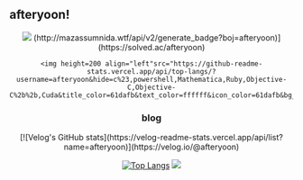 ## afteryoon!
<div align="center">
  <div>
    <img src="https://capsule-render.vercel.app/api?type=waving&color=BDBDC8&height=150&section=header" />
    (http://mazassumnida.wtf/api/v2/generate_badge?boj=afteryoon)](https://solved.ac/afteryoon)
    
    <img height=200 align="left"src="https://github-readme-stats.vercel.app/api/top-langs/?username=afteryoon&hide=c%23,powershell,Mathematica,Ruby,Objective-C,Objective-C%2b%2b,Cuda&title_color=61dafb&text_color=ffffff&icon_color=61dafb&bg_color=20232a&langs_count=8&layout=compact&border_color=61dafb&hide_border=true&size_weight=0.5&count_weight=0.5"/>
  </div>

  <h3>blog</h3>
  [![Velog's GitHub stats](https://velog-readme-stats.vercel.app/api/list?name=afteryoon)](https://velog.io/@afteryoon)


[![Top Langs](https://github-readme-stats.vercel.app/api/top-langs/?username=afteryoon)](https://github.com/anuraghazra/github-readme-stats)
  <img src="https://capsule-render.vercel.app/api?type=waving&color=BDBDC8&height=150&section=footer" />
</div>
<!--
**afteryoon/afteryoon** is a ✨ _special_ ✨ repository because its `README.md` (this file) appears on your GitHub profile.

Here are some ideas to get you started:

- 🔭 I’m currently working on ...
- 🌱 I’m currently learning ...
- 👯 I’m looking to collaborate on ...
- 🤔 I’m looking for help with ...
- 💬 Ask me about ...
- 📫 How to reach me: ...
- 😄 Pronouns: ...
- ⚡ Fun fact: ...
-->
